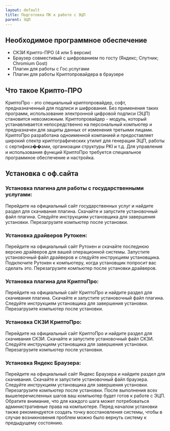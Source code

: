 ```yaml
---
layout: default
title: Подготовка ПК к работе с ЭЦП
parent: ЭЦП
---
```

## Необходимое программное обеспечение

* СКЗИ Крипто-ПРО (4 или 5 версии) 
* Браузер совместивый с шифрованием по госту (Яндекс; Спутник; Chromium Gost)
* Плагин для работы с Гос.услугами
* Плагин для работы Криптопровайдера в браузере

## Что такое Крипто-ПРО
КриптоПро - это специальный криптопровайдер, софт, предназначенный для подписи и шифрования. Без применения таких программ, использование электронной цифровой подписи (ЭЦП) становится невозможным. Криптопровайдер - модуль, который устанавливается непосредственно на персональный компьютер и предназначен для защиты данных от изменения третьими лицами. КриптоПро разработана одноименной компанией и предоставляет широкий спектр криптографических утилит для генерации ЭЦП, работы с сертифика��ами, организации структуры PKI и т.д. Для управления и использования функций КриптоПро требуется специальное программное обеспечение и настройка.

## Установка с оф.сайта

### Установка плагина для работы с государственными услугами:

Перейдите на официальный сайт государственных услуг и найдите раздел для скачивания плагина.
Скачайте и запустите установочный файл плагина.
Следуйте инструкциям установщика для завершения установки.
Перезагрузите компьютер после установки.

### Установка драйверов Рутокен:

Перейдите на официальный сайт Рутокен и скачайте последнюю версию драйверов для вашей операционной системы.
Запустите установочный файл драйверов и следуйте инструкциям установщика.
Подключите Рутокен к компьютеру, когда установщик попросит вас сделать это.
Перезагрузите компьютер после установки драйверов.

### Установка плагина для КриптоПро:

Перейдите на официальный сайт КриптоПро и найдите раздел для скачивания плагина.
Скачайте и запустите установочный файл плагина.
Следуйте инструкциям установщика для завершения установки.
Перезагрузите компьютер после установки.

### Установка СКЗИ КриптоПро:

Перейдите на официальный сайт КриптоПро и найдите раздел для скачивания СКЗИ.
Скачайте и запустите установочный файл СКЗИ.
Следуйте инструкциям установщика для завершения установки.
Перезагрузите компьютер после установки.

### Установка Яндекс Браузера:

Перейдите на официальный сайт Яндекс Браузера и найдите раздел для скачивания.
Скачайте и запустите установочный файл браузера.
Следуйте инструкциям установщика для завершения установки.
Перезагрузите компьютер после установки.
После выполнения всех вышеперечисленных шагов ваш компьютер будет готов к работе с ЭЦП. Обратите внимание, что для каждого шага может потребоваться административные права на компьютере. Перед началом установки также рекомендуется создать точку восстановления системы, чтобы в случае возникновения проблем можно было вернуть систему к предыдущему состоянию.